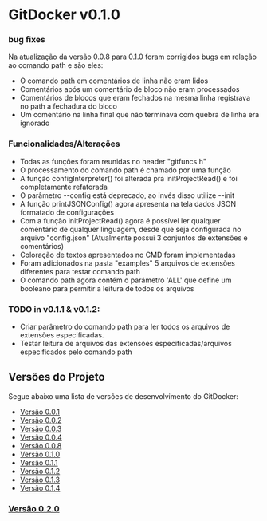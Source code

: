 # GitDocker v0.1.0

### bug fixes

Na atualização da versão 0.0.8 para 0.1.0 foram corrigidos bugs em relação ao comando path e são eles:

* O comando path em comentários de linha não eram lidos
* Comentários após um comentário de bloco não eram processados
* Comentários de blocos que eram fechados na mesma linha registrava no path a fechadura do bloco
* Um comentário na linha final que não terminava com quebra de linha era ignorado

### Funcionalidades/Alterações

* Todas as funções foram reunidas no header "gitfuncs.h"
* O processamento do comando path é chamado por uma função
* A função configInterpreter() foi alterada pra initProjectRead() e foi completamente refatorada
* O parâmetro --config está deprecado, ao invés disso utilize --init
* A função printJSONConfig() agora apresenta na tela dados JSON formatado de configurações
* Com a função initProjectRead() agora é possível ler qualquer comentário de qualquer linguagem, desde que seja configurada no arquivo "config.json" (Atualmente possui 3 conjuntos de extensões e comentários)
* Coloração de textos apresentados no CMD foram implementadas
* Foram adicionados na pasta "examples" 5 arquivos de extensões diferentes para testar comando path
* O comando path agora contém o parâmetro 'ALL' que define um booleano para permitir a leitura de todos os arquivos

### TODO in v0.1.1 & v0.1.2:

* Criar parâmetro do comando path para ler todos os arquivos de extensões especificadas.
* Testar leitura de arquivos das extensões especificadas/arquivos especificados pelo comando path

## Versões do Projeto

Segue abaixo uma lista de versões de desenvolvimento do GitDocker:

* <a href="https://github.com/FrancisBFTC/gitdocker/tree/gitdocker-v0.0.1"> Versão 0.0.1 </a>
* <a href="https://github.com/FrancisBFTC/gitdocker/tree/gitdocker-v0.0.2"> Versão 0.0.2 </a>
* <a href="https://github.com/FrancisBFTC/gitdocker/tree/gitdocker-v0.0.3"> Versão 0.0.3 </a>
* <a href="https://github.com/FrancisBFTC/gitdocker/tree/gitdocker-v0.0.4"> Versão 0.0.4 </a>
* <a href="https://github.com/FrancisBFTC/gitdocker/tree/gitdocker-v0.0.8"> Versão 0.0.8 </a>
* <a href="https://github.com/FrancisBFTC/gitdocker/tree/gitdocker-v0.1.0"> Versão 0.1.0 </a>
* <a href="https://github.com/FrancisBFTC/gitdocker/tree/gitdocker-v0.1.1"> Versão 0.1.1 </a>
* <a href="https://github.com/FrancisBFTC/gitdocker/tree/gitdocker-v0.1.2"> Versão 0.1.2 </a>
* <a href="https://github.com/FrancisBFTC/gitdocker/tree/gitdocker-v0.1.3"> Versão 0.1.3 </a>
* <a href="https://github.com/FrancisBFTC/gitdocker/tree/gitdocker-v0.1.4"> Versão 0.1.4 </a>

### <a href="https://github.com/FrancisBFTC/gitdocker/tree/gitdocker-v0.2.0"> Versão 0.2.0 </a>
